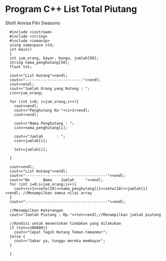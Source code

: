 # Program C++ List Total Piutang
Shofi Annisa Fitri Swasono

      #include <iostream>
      #include <string>
      #include <iomanip>
      using namespace std;
      int main() 
      {
      int jum_orang, bayar, bunga, jumlah[50];
      string nama_penghutang[50];
      float tot;

      cout<<"List Hutang"<<endl;
      cout<<"--------------------------"<<endl;
      cout<<endl;
      cout<<"Jumlah Orang yang Hutang : ";
      cin>>jum_orang;

      for (int i=0; i<jum_orang;i++){
        cout<<endl;
        cout<<"Penghutang Ke-"<<i+1<<endl;
        cout<<endl;

        cout<<"Nama Penghutang : ";
        cin>>nama_penghutang[i];

        cout<<"Jumlah      : ";
        cin>>jumlah[i];

        tot+=jumlah[i];

      }

      cout<<endl;
      cout<<"List Hutang"<<endl;
      cout<<"-------------------------------------"<<endl;
      cout<<"No      Nama    Jumlah     "<<endl;
      for (int i=0;i<jum_orang;i++){
        cout<<i+1<<setw(10)<<nama_penghutang[i]<<setw(10)<<jumlah[i]<<endl; //Menampilkan semua nilai array
      }
      cout<<"-------------------------------------"<<endl;

      //Menampilkan Keterangan
      cout<<"Jumlah Piutang : Rp."<<tot<<endl;//Menampilkan jumlah piutang

      //Kondisi untuk menentukan tindakan yang dilakukan
      if (tot>=100000){
        cout<<"Cepat Tagih Hutang Teman-temanmu!";
      }else {
        cout<<"Sabar ya, tunggu mereka membayar";
      }

      }
